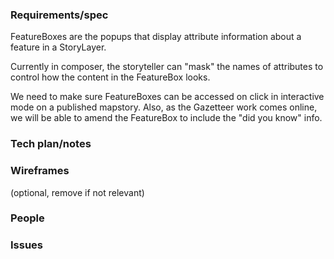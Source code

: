 

### Requirements/spec

FeatureBoxes are the popups that display attribute information about a feature in a StoryLayer. 

Currently in composer, the storyteller can "mask" the names of attributes to control how the content in the FeatureBox looks. 

We need to make sure FeatureBoxes can be accessed on click in interactive mode on a published mapstory. Also, as the Gazetteer work comes online, we will be able to amend the FeatureBox to include the "did you know" info.
### Tech plan/notes


### Wireframes
(optional, remove if not relevant)

### People

### Issues
